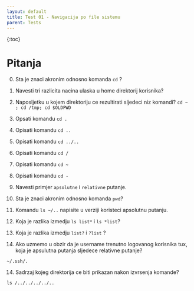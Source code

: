 ```yaml
---
layout: default
title: Test 01 - Navigacija po file sistemu
parent: Tests
---
```


{:toc}

# Pitanja

0. Sta je znaci akronim odnosno komanda ```` cd ```` ?

1. Navesti tri razlicita nacina ulaska u home direktorij korisnika?


2. Naposljetku u kojem direktoriju ce rezultirati sljedeci niz komandi? ````cd ~ ; cd /tmp; cd $OLDPWD````


3. Opsati komandu ````cd .````


4. Opisati komandu ````cd ..````


5. Opisati komandu ````cd ../..````


6. Opisati komandu ````cd /````


7. Opisati komandu ````cd ~````


8. Opisati komandu ````cd -````

9. Navesti primjer ````apsolutne```` i ````relativne```` putanje.

10. Sta je znaci akronim odnosno komanda ````pwd````?

11. Komandu ````ls ~/..```` napisite u verziji koristeci apsolutnu putanju.

12. Koja je razlika izmedju `ls list*` i `ls *list`?


12. Koja je razlika izmedju `list?` i `?list` ?

13. Ako uzmemo u obzir da je username trenutno logovanog korisnika tux, koja je apsulutna putanja sljedece relativne putanje?

````
~/.ssh/.
````

14. Sadrzaj kojeg direktorija ce biti prikazan nakon izvrsenja komande?

````
ls /../../../../..
````
